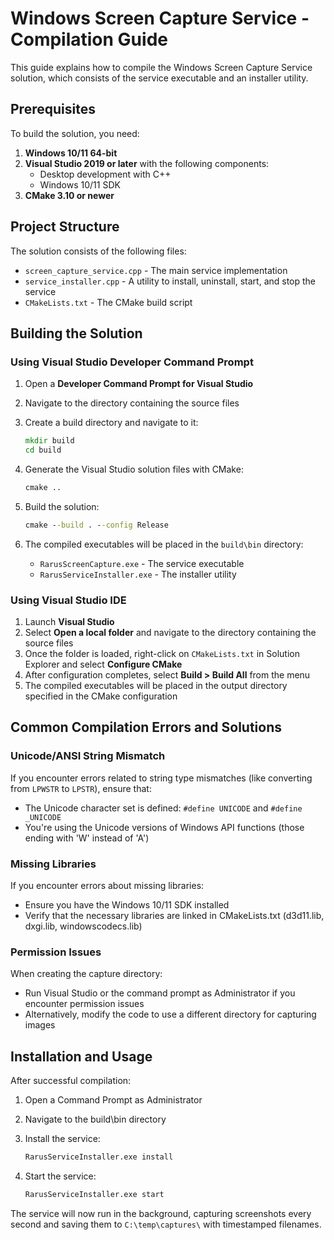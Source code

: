 # Windows Screen Capture Service - Compilation Guide

This guide explains how to compile the Windows Screen Capture Service solution, which consists of the service executable and an installer utility.

## Prerequisites

To build the solution, you need:

1. **Windows 10/11 64-bit**
2. **Visual Studio 2019 or later** with the following components:
   - Desktop development with C++
   - Windows 10/11 SDK
3. **CMake 3.10 or newer**

## Project Structure

The solution consists of the following files:

- `screen_capture_service.cpp` - The main service implementation
- `service_installer.cpp` - A utility to install, uninstall, start, and stop the service
- `CMakeLists.txt` - The CMake build script

## Building the Solution

### Using Visual Studio Developer Command Prompt

1. Open a **Developer Command Prompt for Visual Studio**
2. Navigate to the directory containing the source files
3. Create a build directory and navigate to it:

   ```cmd
   mkdir build
   cd build
   ```

4. Generate the Visual Studio solution files with CMake:

   ```cmd
   cmake ..
   ```

5. Build the solution:

   ```cmd
   cmake --build . --config Release
   ```

6. The compiled executables will be placed in the `build\bin` directory:
   - `RarusScreenCapture.exe` - The service executable
   - `RarusServiceInstaller.exe` - The installer utility

### Using Visual Studio IDE

1. Launch **Visual Studio**
2. Select **Open a local folder** and navigate to the directory containing the source files
3. Once the folder is loaded, right-click on `CMakeLists.txt` in Solution Explorer and select **Configure CMake**
4. After configuration completes, select **Build > Build All** from the menu
5. The compiled executables will be placed in the output directory specified in the CMake configuration

## Common Compilation Errors and Solutions

### Unicode/ANSI String Mismatch

If you encounter errors related to string type mismatches (like converting from `LPWSTR` to `LPSTR`), ensure that:
- The Unicode character set is defined: `#define UNICODE` and `#define _UNICODE`
- You're using the Unicode versions of Windows API functions (those ending with 'W' instead of 'A')

### Missing Libraries

If you encounter errors about missing libraries:
- Ensure you have the Windows 10/11 SDK installed
- Verify that the necessary libraries are linked in CMakeLists.txt (d3d11.lib, dxgi.lib, windowscodecs.lib)

### Permission Issues

When creating the capture directory:
- Run Visual Studio or the command prompt as Administrator if you encounter permission issues
- Alternatively, modify the code to use a different directory for capturing images

## Installation and Usage

After successful compilation:

1. Open a Command Prompt as Administrator
2. Navigate to the build\bin directory
3. Install the service:

   ```cmd
   RarusServiceInstaller.exe install
   ```

4. Start the service:

   ```cmd
   RarusServiceInstaller.exe start
   ```

The service will now run in the background, capturing screenshots every second and saving them to `C:\temp\captures\` with timestamped filenames.

